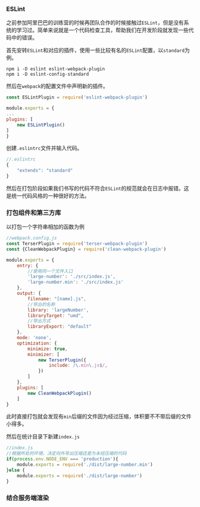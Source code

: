 ### ESLint

之前参加阿里巴巴的训练营的时候再团队合作的时候接触过`ESLint`，但是没有系统的学习过。简单来说就是一个代码检查工具，帮助我们在开发阶段就发现一些代码中的错误。

首先安转`ESLint`和对应的插件，使用一些比较有名的`ESLint`配置，以`standard`为例。

```
npm i -D eslint eslint-webpack-plugin 
npm i -D eslint-config-standard
```

然后在`webpack`的配置文件中声明新的插件。

```js
const ESLintPlugin = require('eslint-webpack-plugin')

module.exports = {
...
plugins: [
	new ESLintPlugin()
]
}
```

创建`.eslintrc`文件并输入代码。

```js
//.eslintrc
{
	"extends": "standard"
}
```

然后在打包阶段如果我们书写的代码不符合`ESLint`的规范就会在日志中报错。这是统一代码风格的一种很好的方法。

### 打包组件和第三方库

以打包一个字符串相加的函数为例

```js
//webpack.config.js
const TerserPlugin = require('terser-webpack-plugin')
const {CleanWebpackPlugin} = require('clean-webpack-plugin')

module.exports = {
    entry: {
        //使用同一个文件入口
        'large-number': './src/index.js',
        'large-number.min': './src/index.js'
    },
    output: {
        filename: "[name].js",
        //导出的名称
        library: 'largeNumber',
        libraryTarget: "umd",
        //导出方式
        libraryExport: "default"
    },
    mode: 'none',
    optimization: {
        minimize: true,
        minimizer: [
            new TerserPlugin({
                include: /\.min\.js$/,
            })
        ]
    },
    plugins: [
        new CleanWebpackPlugin()
    ]
}
```

此时直接打包就会发现有`min`后缀的文件因为经过压缩，体积要不不带后缀的文件小得多。

然后在统计目录下新建`index.js`

```js
//index.js
//根据所处的环境，决定向外导出压缩还是为未经压缩的代码
if(process.env.NODE_ENV === 'production'){
    module.exports = require('./dist/large-number.min')
}else {
    module.exports = require('./dist/large-number')
}
```

### 结合服务端渲染
